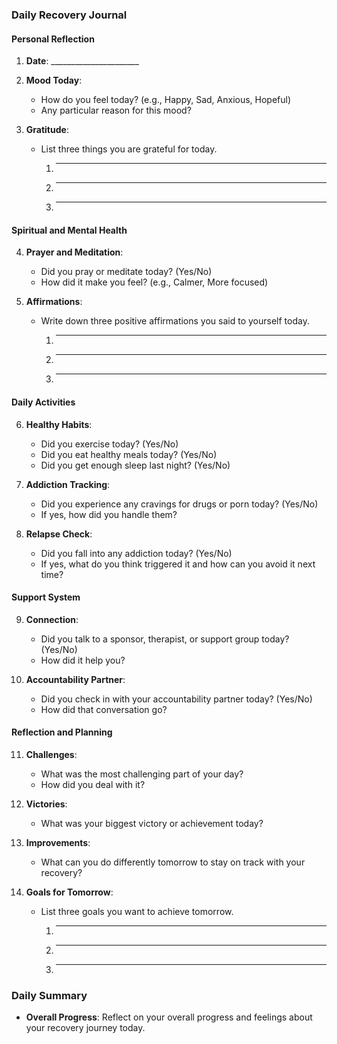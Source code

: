 ### Daily Recovery Journal

#### Personal Reflection

1. **Date**: ______________________

2. **Mood Today**: 
   - How do you feel today? (e.g., Happy, Sad, Anxious, Hopeful)
   - Any particular reason for this mood?

3. **Gratitude**:
   - List three things you are grateful for today.
     1. ______________________________________
     2. ______________________________________
     3. ______________________________________

#### Spiritual and Mental Health

4. **Prayer and Meditation**:
   - Did you pray or meditate today? (Yes/No)
   - How did it make you feel? (e.g., Calmer, More focused)

5. **Affirmations**:
   - Write down three positive affirmations you said to yourself today.
     1. ______________________________________
     2. ______________________________________
     3. ______________________________________

#### Daily Activities

6. **Healthy Habits**:
   - Did you exercise today? (Yes/No)
   - Did you eat healthy meals today? (Yes/No)
   - Did you get enough sleep last night? (Yes/No)

7. **Addiction Tracking**:
   - Did you experience any cravings for drugs or porn today? (Yes/No)
   - If yes, how did you handle them?

8. **Relapse Check**:
   - Did you fall into any addiction today? (Yes/No)
   - If yes, what do you think triggered it and how can you avoid it next time?

#### Support System

9. **Connection**:
   - Did you talk to a sponsor, therapist, or support group today? (Yes/No)
   - How did it help you?

10. **Accountability Partner**:
    - Did you check in with your accountability partner today? (Yes/No)
    - How did that conversation go?

#### Reflection and Planning

11. **Challenges**:
    - What was the most challenging part of your day?
    - How did you deal with it?

12. **Victories**:
    - What was your biggest victory or achievement today?

13. **Improvements**:
    - What can you do differently tomorrow to stay on track with your recovery?

14. **Goals for Tomorrow**:
    - List three goals you want to achieve tomorrow.
      1. ______________________________________
      2. ______________________________________
      3. ______________________________________

### Daily Summary

- **Overall Progress**: Reflect on your overall progress and feelings about your recovery journey today.
